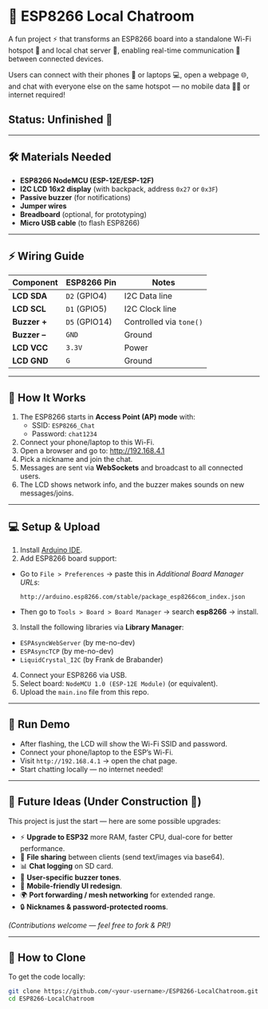 # 💬 ESP8266 Local Chatroom

A fun project ⚡ that transforms an ESP8266 board into a standalone Wi-Fi hotspot 📶 and local chat server 💬, enabling real-time communication 🔄 between connected devices.

Users can connect with their phones 📱 or laptops 💻, open a webpage 🌐, and chat with everyone else on the same hotspot — no mobile data 🚫📶 or internet required!

## Status: Unfinished 🚧

---

## 🛠️ Materials Needed
- **ESP8266 NodeMCU (ESP-12E/ESP-12F)**  
- **I2C LCD 16x2 display** (with backpack, address `0x27` or `0x3F`)  
- **Passive buzzer** (for notifications)  
- **Jumper wires**  
- **Breadboard** (optional, for prototyping)  
- **Micro USB cable** (to flash ESP8266)

---

## ⚡ Wiring Guide

| Component      | ESP8266 Pin | Notes |
|----------------|-------------|-------|
| **LCD SDA**    | `D2` (GPIO4) | I2C Data line |
| **LCD SCL**    | `D1` (GPIO5) | I2C Clock line |
| **Buzzer +**   | `D5` (GPIO14) | Controlled via `tone()` |
| **Buzzer –**   | `GND` | Ground |
| **LCD VCC**    | `3.3V` | Power |
| **LCD GND**    | `G` | Ground |

---

## 📡 How It Works
1. The ESP8266 starts in **Access Point (AP) mode** with:  
   - SSID: `ESP8266_Chat`  
   - Password: `chat1234`  
2. Connect your phone/laptop to this Wi-Fi.  
3. Open a browser and go to:  http://192.168.4.1
4. Pick a nickname and join the chat.  
5. Messages are sent via **WebSockets** and broadcast to all connected users.  
6. The LCD shows network info, and the buzzer makes sounds on new messages/joins.  

---

## 💻 Setup & Upload
1. Install [Arduino IDE](https://www.arduino.cc/en/software).  
2. Add ESP8266 board support:  
- Go to `File > Preferences` → paste this in *Additional Board Manager URLs*:  
  ```
  http://arduino.esp8266.com/stable/package_esp8266com_index.json
  ```
- Then go to `Tools > Board > Board Manager` → search **esp8266** → install.  
3. Install the following libraries via **Library Manager**:  
- `ESPAsyncWebServer` (by me-no-dev)  
- `ESPAsyncTCP` (by me-no-dev)  
- `LiquidCrystal_I2C` (by Frank de Brabander)  
4. Connect your ESP8266 via USB.  
5. Select board: `NodeMCU 1.0 (ESP-12E Module)` (or equivalent).  
6. Upload the `main.ino` file from this repo.  

---

## 🚀 Run Demo
- After flashing, the LCD will show the Wi-Fi SSID and password.  
- Connect your phone/laptop to the ESP’s Wi-Fi.  
- Visit `http://192.168.4.1` → open the chat page.  
- Start chatting locally — no internet needed!  

---

## 🔮 Future Ideas (Under Construction 🚧)
This project is just the start — here are some possible upgrades:
- ⚡ **Upgrade to ESP32** more RAM, faster CPU, dual-core for better performance.
- 📂 **File sharing** between clients (send text/images via base64).  
- 📊 **Chat logging** on SD card.  
- 🔔 **User-specific buzzer tones**.  
- 📱 **Mobile-friendly UI redesign**.  
- 🌍 **Port forwarding / mesh networking** for extended range.  
- 🔒 **Nicknames & password-protected rooms**.  

*(Contributions welcome — feel free to fork & PR!)*

---

## 🐙 How to Clone
To get the code locally:
```bash
git clone https://github.com/<your-username>/ESP8266-LocalChatroom.git
cd ESP8266-LocalChatroom
